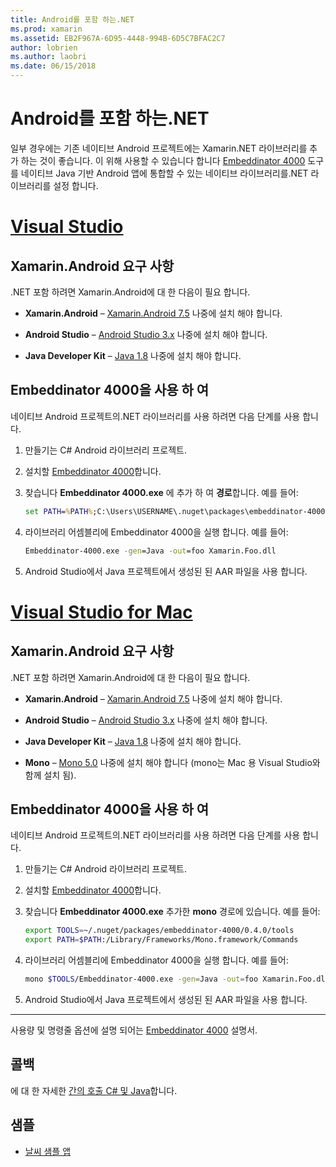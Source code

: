 ```yaml
---
title: Android를 포함 하는.NET
ms.prod: xamarin
ms.assetid: EB2F967A-6D95-4448-994B-6D5C7BFAC2C7
author: lobrien
ms.author: laobri
ms.date: 06/15/2018
---
```


# <a name="net-embedding-on-android"></a>Android를 포함 하는.NET

일부 경우에는 기존 네이티브 Android 프로젝트에는 Xamarin.NET 라이브러리를 추가 하는 것이 좋습니다. 이 위해 사용할 수 있습니다 합니다 [Embeddinator 4000](https://www.nuget.org/packages/Embeddinator-4000/) 도구를 네이티브 Java 기반 Android 앱에 통합할 수 있는 네이티브 라이브러리를.NET 라이브러리를 설정 합니다.

# <a name="visual-studiotabwindows"></a>[Visual Studio](#tab/windows)

## <a name="xamarinandroid-requirements"></a>Xamarin.Android 요구 사항

.NET 포함 하려면 Xamarin.Android에 대 한 다음이 필요 합니다.

-   **Xamarin.Android** &ndash; [Xamarin.Android 7.5](https://visualstudio.microsoft.com/xamarin/) 나중에 설치 해야 합니다.

-   **Android Studio** &ndash; [Android Studio 3.x](https://developer.android.com/studio/) 나중에 설치 해야 합니다.

-   **Java Developer Kit** &ndash; [Java 1.8](https://www.oracle.com/technetwork/java/javase/downloads/jdk8-downloads-2133151.html) 나중에 설치 해야 합니다.


## <a name="using-embeddinator-4000"></a>Embeddinator 4000을 사용 하 여

네이티브 Android 프로젝트의.NET 라이브러리를 사용 하려면 다음 단계를 사용 합니다.

1.  만들기는 C# Android 라이브러리 프로젝트.

2.  설치할 [Embeddinator 4000](https://www.nuget.org/packages/Embeddinator-4000/)합니다.

3.  찾습니다 **Embeddinator 4000.exe** 에 추가 하 여 **경로**합니다. 예를 들어:

    ```cmd
    set PATH=%PATH%;C:\Users\USERNAME\.nuget\packages\embeddinator-4000\0.4.0\tools
    ```

4.  라이브러리 어셈블리에 Embeddinator 4000을 실행 합니다. 예를 들어:

    ```cmd
    Embeddinator-4000.exe -gen=Java -out=foo Xamarin.Foo.dll
    ```

5.  Android Studio에서 Java 프로젝트에서 생성된 된 AAR 파일을 사용 합니다.


# <a name="visual-studio-for-mactabmacos"></a>[Visual Studio for Mac](#tab/macos)

## <a name="xamarinandroid-requirements"></a>Xamarin.Android 요구 사항

.NET 포함 하려면 Xamarin.Android에 대 한 다음이 필요 합니다.

-   **Xamarin.Android** &ndash; [Xamarin.Android 7.5](https://visualstudio.microsoft.com/xamarin/) 나중에 설치 해야 합니다.

-   **Android Studio** &ndash; [Android Studio 3.x](https://developer.android.com/studio/) 나중에 설치 해야 합니다.

-   **Java Developer Kit** &ndash; [Java 1.8](https://www.oracle.com/technetwork/java/javase/downloads/jdk8-downloads-2133151.html) 나중에 설치 해야 합니다.

-   **Mono** &ndash; [Mono 5.0](https://www.mono-project.com/download/) 나중에 설치 해야 합니다 (mono는 Mac 용 Visual Studio와 함께 설치 됨).


## <a name="using-embeddinator-4000"></a>Embeddinator 4000을 사용 하 여

네이티브 Android 프로젝트의.NET 라이브러리를 사용 하려면 다음 단계를 사용 합니다.

1.  만들기는 C# Android 라이브러리 프로젝트.

2.  설치할 [Embeddinator 4000](https://www.nuget.org/packages/Embeddinator-4000/)합니다.

3.  찾습니다 **Embeddinator 4000.exe** 추가한 **mono** 경로에 있습니다. 예를 들어:

    ```bash
    export TOOLS=~/.nuget/packages/embeddinator-4000/0.4.0/tools
    export PATH=$PATH:/Library/Frameworks/Mono.framework/Commands
    ```

4.  라이브러리 어셈블리에 Embeddinator 4000을 실행 합니다. 예를 들어:

    ```bash
    mono $TOOLS/Embeddinator-4000.exe -gen=Java -out=foo Xamarin.Foo.dll
    ```

5.  Android Studio에서 Java 프로젝트에서 생성된 된 AAR 파일을 사용 합니다.

-----

사용량 및 명령줄 옵션에 설명 되어는 [Embeddinator 4000](https://github.com/mono/Embeddinator-4000/blob/master/Usage.md#java--c) 설명서.


## <a name="callbacks"></a>콜백

에 대 한 자세한 [간의 호출 C# 및 Java](callbacks.md)합니다.

## <a name="samples"></a>샘플

* [날씨 샘플 앱](https://github.com/jamesmontemagno/embeddinator-weather)
